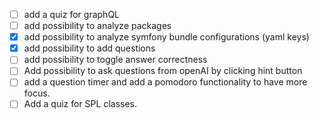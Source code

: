 - [ ] add a quiz for graphQL
- [ ] add possibility to analyze packages
- [x] add possibility to analyze symfony bundle configurations (yaml keys)
- [x] add possibility to add questions
- [ ] add possibility to toggle answer correctness
- [ ] Add possibility to ask questions from openAI by clicking hint button
- [ ] add a question timer and add a pomodoro functionality to have more focus.
- [ ] Add a quiz for SPL classes.
